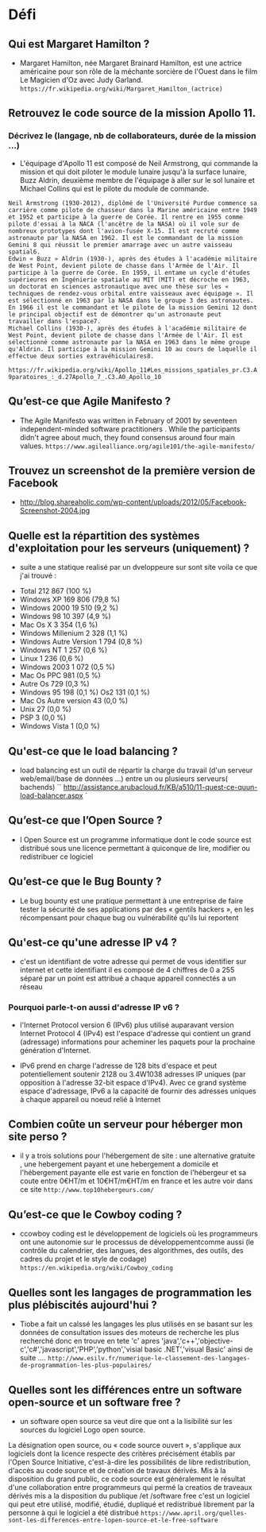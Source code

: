 # Défi


## Qui est Margaret Hamilton ?
- Margaret Hamilton, née Margaret Brainard Hamilton, est une actrice américaine   pour son rôle de la méchante sorcière de l'Ouest dans le film Le Magicien d'Oz avec Judy Garland.
`` https://fr.wikipedia.org/wiki/Margaret_Hamilton_(actrice) ``


## Retrouvez le code source de la mission Apollo 11.

### Décrivez le (langage, nb de collaborateurs, durée de la mission ...)
   - L'équipage d'Apollo 11 est composé de Neil Armstrong, qui commande la mission et qui doit piloter le module lunaire jusqu'à la surface lunaire, Buzz Aldrin, deuxième membre de l'équipage à aller sur le sol lunaire et Michael Collins qui est le pilote du module de commande.

    Neil Armstrong (1930-2012), diplômé de l'Université Purdue commence sa carrière comme pilote de chasseur dans la Marine américaine entre 1949 et 1952 et participe à la guerre de Corée. Il rentre en 1955 comme pilote d'essai à la NACA (l'ancêtre de la NASA) où il vole sur de nombreux prototypes dont l'avion-fusée X-15. Il est recruté comme astronaute par la NASA en 1962. Il est le commandant de la mission Gemini 8 qui réussit le premier amarrage avec un autre vaisseau spatial6.
    Edwin « Buzz » Aldrin (1930-), après des études à l'académie militaire de West Point, devient pilote de chasse dans l'Armée de l'Air. Il participe à la guerre de Corée. En 1959, il entame un cycle d'études supérieures en Ingénierie spatiale au MIT (MIT) et décroche en 1963, un doctorat en sciences astronautique avec une thèse sur les « techniques de rendez-vous orbital entre vaisseaux avec équipage ». Il est sélectionné en 1963 par la NASA dans le groupe 3 des astronautes. En 1966 il est le commandant et le pilote de la mission Gemini 12 dont le principal objectif est de démontrer qu'un astronaute peut travailler dans l'espace7.
    Michael Collins (1930-), après des études à l'académie militaire de West Point, devient pilote de chasse dans l'Armée de l'Air. Il est sélectionné comme astronaute par la NASA en 1963 dans le même groupe qu'Aldrin. Il participe à la mission Gemini 10 au cours de laquelle il effectue deux sorties extravéhiculaires8.
``https://fr.wikipedia.org/wiki/Apollo_11#Les_missions_spatiales_pr.C3.A9paratoires_:_d.27Apollo_7_.C3.A0_Apollo_10``


## Qu’est-ce que Agile Manifesto ?

- The Agile Manifesto was written in February of 2001 by seventeen independent-minded software practitioners . While the participants didn't agree about much, they found consensus around four main values.
``https://www.agilealliance.org/agile101/the-agile-manifesto/``
## Trouvez un screenshot de la première version de Facebook
- http://blog.shareaholic.com/wp-content/uploads/2012/05/Facebook-Screenshot-2004.jpg


## Quelle est la répartition des systèmes d'exploitation pour les serveurs (uniquement) ?
- suite a une statique realisé par un dveloppeure sur sont site voila ce que j'ai trouvé :
* Total 212 867 (100 %)
* Windows XP 169 806 (79,8 %)
* Windows 2000 19 510 (9,2 %)
* Windows 98 10 397 (4,9 %)
* Mac Os X 3 354 (1,6 %)
* Windows Millenium 2 328 (1,1 %)
* Windows Autre Version 1 794 (0,8 %)
* Windows NT 1 257 (0,6 %)
* Linux 1 236 (0,6 %)
* Windows 2003 1 072 (0,5 %)
* Mac Os PPC 981 (0,5 %)
* Autre Os 729 (0,3 %)
* Windows 95 198 (0,1 %)
Os2 131 (0,1 %)
* Mac Os Autre version 43 (0,0 %)
* Unix 27 (0,0 %)
* PSP 3 (0,0 %)
* Windows Vista 1 (0,0 %)


## Qu'est-ce que le load balancing ?
* load balancing est un outil de répartir la charge du travail (d'un serveur web/email/base de données ...) entre un ou plusieurs serveurs( bachends)
`` http://assistance.arubacloud.fr/KB/a510/11-quest-ce-quun-load-balancer.aspx `


## Qu’est-ce que l’Open Source ?
- l Open Source est un programme informatique dont le code source est distribué sous une licence permettant à quiconque de lire, modifier ou redistribuer ce logiciel


## Qu’est-ce que le Bug Bounty ?
- Le bug bounty est une pratique permettant à une entreprise de faire tester la sécurité de ses applications par des « gentils hackers », en les récompensant pour chaque bug ou vulnérabilité qu'ils lui reportent

## Qu'est-ce qu'une adresse IP v4 ?
- c'est un identifiant de votre  adresse qui permet de vous identifier sur internet  et cette identifiant il es composé de 4 chiffres de 0 a 255 séparé par un point est attribué a chaque appareil connectés a un réseau

### Pourquoi parle-t-on aussi d'adresse IP v6 ?
- l'Internet Protocol version 6 (IPv6) plus utilisé auparavant version Internet Protocol 4 (IPv4) est l'espace d'adresse qui contient un grand (adressage) informations pour acheminer les paquets pour la prochaine génération d'Internet.

- IPv6 prend en charge l'adresse de 128 bits d'espace et peut potentiellement soutenir 2128 ou 3.4W1038 adresses IP uniques (par opposition à l'adresse 32-bit espace d'IPv4). Avec ce grand système espace d'adressage, IPv6 a la capacité de fournir des adresses uniques à chaque appareil ou noeud relié à Internet

## Combien coûte un serveur pour héberger mon site perso ?
- il y a trois solutions pour l'hébergement de site : une alternative gratuite , une hebergement payant et une hebergement a domicile et l'hébergement payante elle est varie en fonction de l'hébergeur et sa coute entre 0€HT/m et 10€HT/m€HT/m en france et les autre voir dans ce site ``http://www.top10hebergeurs.com/``

## Qu’est-ce que le Cowboy coding ?
- ccowboy coding est le développement de logiciels où les programmeurs ont une autonomie sur le processus de développementcomme aussi  (le contrôle du calendrier, des langues, des algorithmes, des outils, des cadres du projet et le style de codage)
``https://en.wikipedia.org/wiki/Cowboy_coding``

## Quelles sont les langages de programmation les plus plébiscités aujourd'hui ?
- Tiobe a fait un calssé les langages les plus utilisés en se basant sur les données de consultation issues des moteurs de recherche les plus recherché 
donc en trouve en tete 'c' apres 'java','c++','objective-c','c#','javascript','PHP','python','visial basic .NET','visual Basic' ainsi de suite ....
``http://www.esilv.fr/numerique-le-classement-des-langages-de-programmation-les-plus-populaires/``

## Quelles sont les différences entre un software open-source et un software free ?
- un software open source sa veut dire que ont a la lisibilité sur les sources du logiciel 
Logo open source.

La désignation open source, ou « code source ouvert », s'applique aux logiciels dont la licence respecte des critères précisément établis par l'Open Source Initiative, c'est-à-dire les possibilités de libre redistribution, d'accès au code source et de création de travaux dérivés. Mis à la disposition du grand public, ce code source est généralement le résultat d'une collaboration entre programmeurs qui permé la creatios de traveaux dérivés mis a la disposition du publique /et /software free c'est un logiciel qui peut etre utilisé, modifié, étudié, dupliqué et redistribué librement  par la personne à qui le logiciel a été distribué
``https://www.april.org/quelles-sont-les-differences-entre-lopen-source-et-le-free-software``